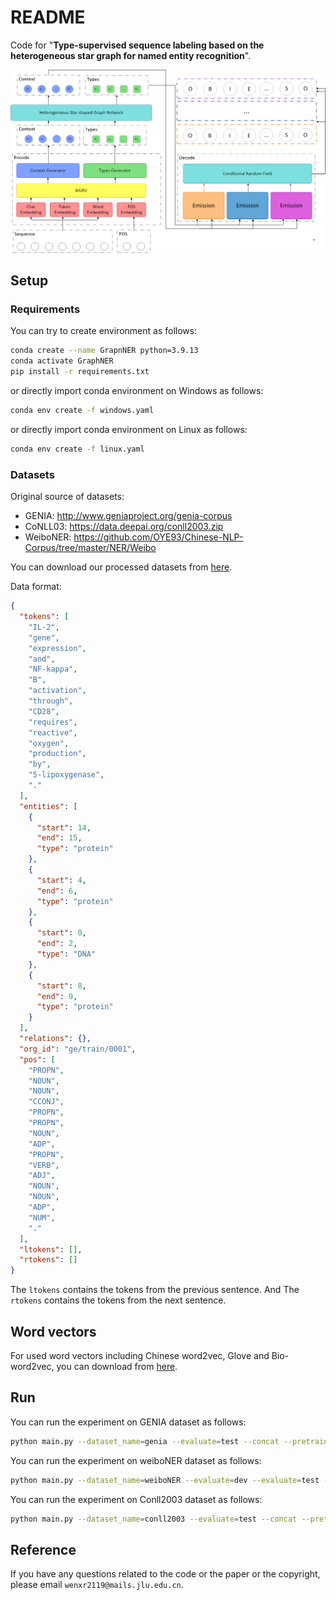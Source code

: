 # README

Code for "**Type-supervised sequence labeling based on the heterogeneous star graph for named entity recognition**".

![](./assets/framework.png)

## Setup

### Requirements

You can try to create environment as follows:

```bash
conda create --name GrapnNER python=3.9.13
conda activate GraphNER
pip install -r requirements.txt
```

or directly import conda environment on Windows as follows:

```bash
conda env create -f windows.yaml
```

or directly import conda environment on Linux as follows:

```bash
conda env create -f linux.yaml
```

### Datasets

Original source of datasets:

+ GENIA: http://www.geniaproject.org/genia-corpus
+ CoNLL03: https://data.deepai.org/conll2003.zip
+ WeiboNER: https://github.com/OYE93/Chinese-NLP-Corpus/tree/master/NER/Weibo

You can download our processed datasets from [here](https://drive.google.com/drive/folders/1yDHy91z_eFg7ElllntCWvae5BNX-LWzT?usp=sharing).

Data format:

```json
{
  "tokens": [
    "IL-2",
    "gene",
    "expression",
    "and",
    "NF-kappa",
    "B",
    "activation",
    "through",
    "CD28",
    "requires",
    "reactive",
    "oxygen",
    "production",
    "by",
    "5-lipoxygenase",
    "."
  ],
  "entities": [
    {
      "start": 14,
      "end": 15,
      "type": "protein"
    },
    {
      "start": 4,
      "end": 6,
      "type": "protein"
    },
    {
      "start": 0,
      "end": 2,
      "type": "DNA"
    },
    {
      "start": 8,
      "end": 9,
      "type": "protein"
    }
  ],
  "relations": {},
  "org_id": "ge/train/0001",
  "pos": [
    "PROPN",
    "NOUN",
    "NOUN",
    "CCONJ",
    "PROPN",
    "PROPN",
    "NOUN",
    "ADP",
    "PROPN",
    "VERB",
    "ADJ",
    "NOUN",
    "NOUN",
    "ADP",
    "NUM",
    "."
  ],
  "ltokens": [],
  "rtokens": []
}
```

The `ltokens` contains the tokens from the previous sentence. And The `rtokens` contains the tokens from the next sentence.

## Word vectors

For used word vectors including Chinese word2vec, Glove and Bio-word2vec, you can download from [here](https://drive.google.com/drive/folders/1KV0LBjkO7lwMgZ4SEeJ0O6oUUF6ImHuc?usp=sharing).

## Run

You can run the experiment on GENIA dataset as follows:

```bash
python main.py --dataset_name=genia --evaluate=test --concat --pretrain_select=dmis-lab/biobert-base-cased-v1.2 --word2vec_select=bio --batch_size=4 --epochs=5 --max_length=128 --pos_dim=50 --char_dim=50
```

You can run the experiment on weiboNER dataset as follows:

```bash
python main.py --dataset_name=weiboNER --evaluate=dev --evaluate=test --pretrain_select=bert-base-chinese --word2vec_select=chinese --batch_size=4 --epochs=5 --max_length=64
```

You can run the experiment on Conll2003 dataset as follows:

```bash
python main.py --dataset_name=conll2003 --evaluate=test --concat --pretrain_select=bert-base-cased --word2vec_select=glove --batch_size=4 --epochs=5 --max_length=128 --pos_dim=50 --char_dim=50
```

## Reference

If you have any questions related to the code or the paper or the copyright, please email `wenxr2119@mails.jlu.edu.cn`.

